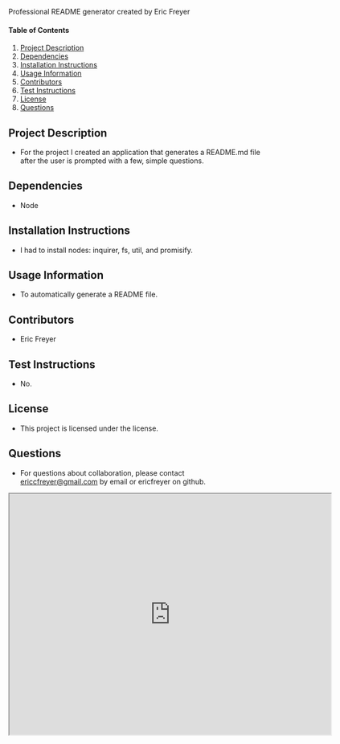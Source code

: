 Professional README generator created by Eric Freyer
    
#### Table of Contents
1. [Project Description](#project-description)
2. [Dependencies](#dependencies)
3. [Installation Instructions](#installation-instructions)
4. [Usage Information](#usage-information)
5. [Contributors](#contributors)
6. [Test Instructions](#test-instructions)
7. [License](#license)
8. [Questions](#questions)


## Project Description
* For the project I created an application that generates a README.md file after the user is prompted with a few, simple questions.
## Dependencies
* Node
## Installation Instructions
* I had to install nodes: inquirer, fs, util, and promisify.
## Usage Information
* To automatically generate a README file.
## Contributors
* Eric Freyer
## Test Instructions
* No.
## License
* This project is licensed under the  license.
## Questions
* For questions about collaboration, please contact ericcfreyer@gmail.com by email or ericfreyer on github.

<iframe src="https://drive.google.com/file/d/1yqEKxnnerYdI6c5B7mnFo1bV4Nh5kAAu/preview" width="640" height="480"></iframe>